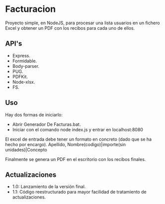 # Facturacion
Proyecto simple, en NodeJS, para procesar una lista usuarios en un fichero Excel y obtener un PDF con los recibos para cada uno de ellos.

## API's
  - Express.
  - Formidable.
  - Body-parser.
  - PUG.
  - PDFKit.
  - Node-xlsx.
  - FS.

## Uso
Hay dos formas de iniciarlo:
  - Abrir Generador De Facturas.bat.
  - Iniciar con el comando node index.js y entrar en localhost:8080

El excel de entrada debe tener un formato en concreto (dado que se ha hecho por encargo).
Apellido, Nombre(codigo)|importe(sin unidades)|Concepto

Finalmente se genera un PDF en el escritorio con los recibos finales.

## Actualizaciones
  - 1.0: Lanzamiento de la versión final.
  - 1.1: Código reestructurado para mayor facilidad de tratamiento de actualizaciones.
